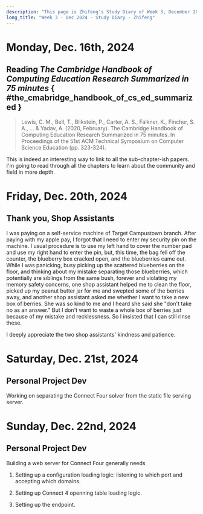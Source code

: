 ```yaml
---
description: "This page is Zhifeng's Study Diary of Week 3, December 2024."
long_title: "Week 3 - Dec 2024 - Study Diary - Zhifeng"
---
```


# Monday, Dec. 16th, 2024

## Reading _The Cambridge Handbook of Computing Education Research Summarized in 75 minutes_ { #the_cmabridge_handbook_of_cs_ed_summarized }

> Lewis, C. M., Bell, T., Blikstein, P., Carter, A. S., Falkner, K., Fincher, S. A., ... & Yadav, A. (2020, February). The Cambridge Handbook of Computing Education Research Summarized in 75 minutes. In Proceedings of the 51st ACM Technical Symposium on Computer Science Education (pp. 323-324).

This is indeed an interesting way to link to all the sub-chapter-ish papers. I'm going to read through all the chapters to learn about the community and field in more depth.

# Friday, Dec. 20th, 2024

## Thank you, Shop Assistants

I was paying on a self-service machine of Target Campustown branch. After paying with my apple pay, I forgot that I need to enter my security pin on the machine. I usual procedure is to use my left hand to cover the number pad and use my right hand to enter the pin, but, this time, the bag fell off the counter, the blueberry box cracked open, and the blueberries came out. While I was panicking, busy picking up the scattered blueberries on the floor, and thinking about my mistake separating those blueberries, which potentially are siblings from the same bush, forever and violating my memory safety concerns, one shop assistant helped me to clean the floor, picked up my peanut butter jar for me and swepted some of the berries away, and another shop assistant asked me whether I want to take a new box of berries. She was so kind to me and I heard she said she "don't take no as an answer." But I don't want to waste a whole box of berries just because of my mistake and recklessness. So I insisted that I can still rinse these.

I deeply appreciate the two shop assistants' kindness and patience.

# Saturday, Dec. 21st, 2024

## Personal Project Dev

Working on separating the Connect Four solver from the static file serving server.

# Sunday, Dec. 22nd, 2024

## Personal Project Dev

Building a web server for Connect Four generally needs

1. Setting up a configuration loading logic: listening to which port and accepting which domains.

2. Setting up Connect 4 openning table loading logic.

3. Setting up the endpoint.
